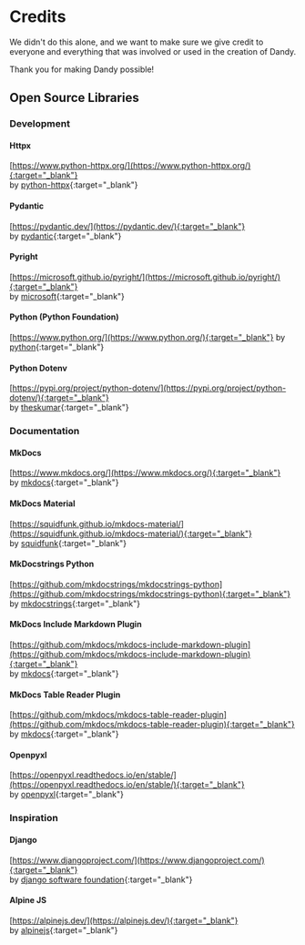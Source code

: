# Credits

We didn't do this alone, and we want to make sure we give credit to everyone and everything that was involved or used in the creation of Dandy.

Thank you for making Dandy possible!

## Open Source Libraries

### Development

#### Httpx
[https://www.python-httpx.org/](https://www.python-httpx.org/){:target="_blank"}<br>
by [python-httpx](https://github.com/encode/httpx){:target="_blank"}

#### Pydantic
[https://pydantic.dev/](https://pydantic.dev/){:target="_blank"}<br>
by [pydantic](https://github.com/pydantic){:target="_blank"}

#### Pyright
[https://microsoft.github.io/pyright/](https://microsoft.github.io/pyright/){:target="_blank"}<br>
by [microsoft](https://github.com/microsoft){:target="_blank"}

#### Python (Python Foundation)
[https://www.python.org/](https://www.python.org/){:target="_blank"}
by [python](https://github.com/python){:target="_blank"}

#### Python Dotenv
[https://pypi.org/project/python-dotenv/](https://pypi.org/project/python-dotenv/){:target="_blank"}<br>
by [theskumar](https://github.com/theskumar){:target="_blank"}

### Documentation

#### MkDocs
[https://www.mkdocs.org/](https://www.mkdocs.org/){:target="_blank"}<br>
by [mkdocs](https://github.com/mkdocs){:target="_blank"}

#### MkDocs Material
[https://squidfunk.github.io/mkdocs-material/](https://squidfunk.github.io/mkdocs-material/){:target="_blank"}<br>
by [squidfunk](https://github.com/squidfunk){:target="_blank"}

#### MkDocstrings Python
[https://github.com/mkdocstrings/mkdocstrings-python](https://github.com/mkdocstrings/mkdocstrings-python){:target="_blank"}<br>
by [mkdocstrings](https://github.com/mkdocstrings){:target="_blank"}

#### MkDocs Include Markdown Plugin
[https://github.com/mkdocs/mkdocs-include-markdown-plugin](https://github.com/mkdocs/mkdocs-include-markdown-plugin){:target="_blank"}<br>
by [mkdocs](https://github.com/mkdocs){:target="_blank"}

#### MkDocs Table Reader Plugin
[https://github.com/mkdocs/mkdocs-table-reader-plugin](https://github.com/mkdocs/mkdocs-table-reader-plugin){:target="_blank"}<br>
by [mkdocs](https://github.com/mkdocs){:target="_blank"}

#### Openpyxl
[https://openpyxl.readthedocs.io/en/stable/](https://openpyxl.readthedocs.io/en/stable/){:target="_blank"}<br>
by [openpyxl](https://github.com/openpyxl){:target="_blank"}

### Inspiration

#### Django
[https://www.djangoproject.com/](https://www.djangoproject.com/){:target="_blank"}<br>
by [django software foundation](https://www.djangoproject.com/foundation/){:target="_blank"}

#### Alpine JS
[https://alpinejs.dev/](https://alpinejs.dev/){:target="_blank"}<br>
by [alpinejs](https://github.com/alpinejs){:target="_blank"}